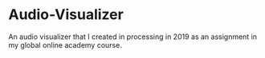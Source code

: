 # Audio-Visualizer
An audio visualizer that I created in processing in 2019 as an assignment in my global online academy course.
